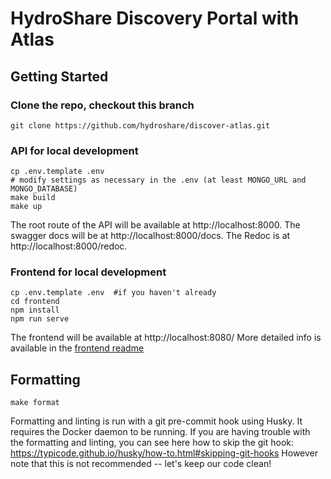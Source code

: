 # HydroShare Discovery Portal with Atlas

## Getting Started

### Clone the repo, checkout this branch
```console
git clone https://github.com/hydroshare/discover-atlas.git
```

### API for local development
```console
cp .env.template .env
# modify settings as necessary in the .env (at least MONGO_URL and MONGO_DATABASE)
make build
make up
```
The root route of the API will be available at http://localhost:8000. 
The swagger docs will be at http://localhost:8000/docs. 
The Redoc is at http://localhost:8000/redoc. 

### Frontend for local development
```console
cp .env.template .env  #if you haven't already
cd frontend
npm install
npm run serve
```
The frontend will be available at http://localhost:8080/
More detailed info is available in the [frontend readme](frontend/README.md)

## Formatting
```console
make format
```
Formatting and linting is run with a git pre-commit hook using Husky.
It requires the Docker daemon to be running.
If you are having trouble with the formatting and linting, you can see here how to skip the git hook:
https://typicode.github.io/husky/how-to.html#skipping-git-hooks
However note that this is not recommended -- let's keep our code clean!
